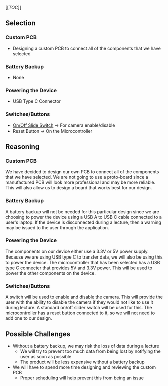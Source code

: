 [[_TOC_]]

## Selection
### Custom PCB
- Designing a custom PCB to connect all of the components that we have selected

### Battery Backup  
- None  

### Powering the Device  
- USB Type C Connector 

### Switches/Buttons
- [On/Off Slide Switch](https://www.digikey.com/en/products/detail/cw-industries/G-105-0513/1333) -> For camera enable/disable
- Reset Button -> On the Microcontroller

## Reasoning
### Custom PCB
We have decided to design our own PCB to connect all of the components that we have selected. We are not going to use a proto-board since a manufactured PCB will look more professional and may be more reliable. This will also allow us to design a board that works best for our design.

### Battery Backup
A battery backup will not be needed for this particular design since we are choosing to power the device using a USB A to USB C cable connected to a user's laptop. If the device is disconnected during a lecture, then a warning may be issued to the user through the application.

### Powering the Device
The components on our device either use a 3.3V or 5V power supply. Because we are using USB type C to transfer data, we will also be using this to power the device. The microcontroller that has been selected has a USB type C connecter that provides 5V and 3.3V power. This will be used to power the other components on the device.

### Switches/Buttons
A switch will be used to enable and disable the camera. This will provide the user with the ability to disable the camera if they would not like to use it during lecture. A standard on/off slider switch will be used for this. The microcontroller has a reset button connected to it, so we will not need to add one to our design.

## Possible Challenges 
- Without a battery backup, we may risk the loss of data during a lecture
  - We will try to prevent too much data from being lost by notifying the user as soon as possible
  - The product will be less expensive without a battery backup
- We will have to spend more time designing and reviewing the custom PCB
  - Proper scheduling will help prevent this from being an issue